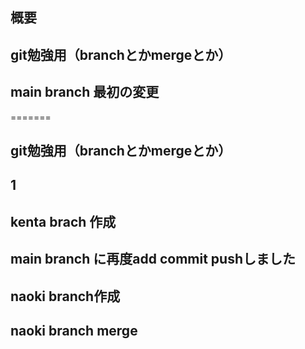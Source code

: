 ## 概要
## git勉強用（branchとかmergeとか）
## main branch 最初の変更
=======
## git勉強用（branchとかmergeとか）
## 1
## kenta brach 作成
## main branch に再度add commit pushしました
## naoki branch作成
## naoki branch merge
